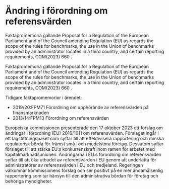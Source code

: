 # Ändring i förordning om referensvärden

Faktapromemoria gällande Proposal for a Regulation of the European Parliament and of the Council amending Regulation (EU) as regards the scope of the rules for benchmarks, the use in the Union of benchmarks provided by an administrator locates in a third country, and certain reporting requirements, COM(2023) 660 .

Faktapromemoria gällande Proposal for a Regulation of the European Parliament and of the Council amending Regulation (EU) as regards the scope of the rules for benchmarks, the use in the Union of benchmarks provided by an administrator locates in a third country, and certain reporting requirements, COM(2023) 660 .

Tidigare faktapromemorior i ärendet:

* 2019/20:FPM71 Förordning om upphörande av referensvärden på finansmarknaden
* 2013/14:FPM13 Förordning om referensvärden

Europeiska kommissionen presenterade den 17 oktober 2023 ett förslag om ändringar i förordning (EU) 2016/1011 om referensvärden. Förslaget ingår i ett lagstiftningspaket som syftar till att effektivisera rapportering och minska regulatorisk börda för främst små- och medelstora företag. Dessutom syftar förslaget till att stärka EU:s konkurrenskraft inom ramen för arbetet med kapitalmarknadsunionen. Ändringarna i EU:s förordning om referensvärden syftar till att öka utbudet av referensvärden i EU genom att underlätta för administratörer av referensvärden i EU och tredjeland. Regeringen välkomnar kommissionens förslag och ser positivt på en mer ändamålsenlig rapportering som tar hänsyn till den administrativa bördan för företag och behöriga myndigheter.
